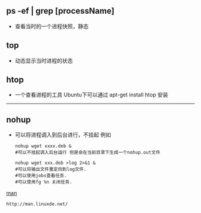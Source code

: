 ## ps -ef | grep [processName]
* 查看当时的一个进程快照，静态

## top
* 动态显示当时进程的状态

## htop
* 一个查看进程的工具 Ubuntu下可以通过 apt-get install htop 安装


---
## nohup

* 可以将进程调入到后台进行，不挂起 例如

  ``` shell
  nohup wget xxxx.deb &
  #可以不挂起调入后台运行 但是会在当前目录下生成一个nohup.out文件
  ```

  ```shell
  nohup wget xxx.deb >log 2>&1 &
  #可以将输出文件重定向到log文件.
  #可以使用jobs查看任务.
  #可以使用fg %n 关闭任务.
  ```

<a href="http://man.linuxde.net/">man</a>

```html
http://man.linuxde.net/
```